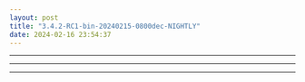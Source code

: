 ```yaml
---
layout: post
title: "3.4.2-RC1-bin-20240215-0800dec-NIGHTLY"
date: 2024-02-16 23:54:37
---
```


<hr>
<hr>
<hr>
